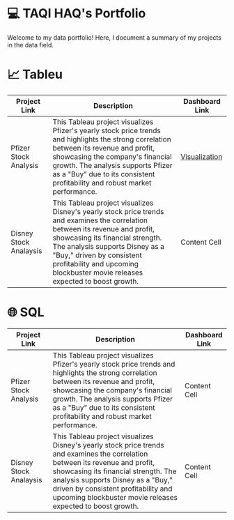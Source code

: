 # 💻 TAQI HAQ's Portfolio
Welcome to my data portfolio! Here, I document a summary of my projects in the data field.

# 📈 Tableu
| Project Link  | Description |Dashboard Link |
| ------------- | ------------- |------------- |
| Pfizer Stock Analysis  | This Tableau project visualizes Pfizer's yearly stock price trends and highlights the strong correlation between its revenue and profit, showcasing the company's financial growth. The analysis supports Pfizer as a "Buy" due to its consistent profitability and robust market performance.|[Visualization]([url](https://public.tableau.com/app/profile/taqihaq/viz/Gym_17379196553110/Dashboard1))  |
| Disney Stock Analaysis  | This Tableau project visualizes Disney's yearly stock price trends and examines the correlation between its revenue and profit, showcasing its financial strength. The analysis supports Disney as a "Buy," driven by consistent profitability and upcoming blockbuster movie releases expected to boost growth. |Content Cell  |

# 🌐 SQL
| Project Link  | Description |Dashboard Link |
| ------------- | ------------- |------------- |
| Pfizer Stock Analysis  | This Tableau project visualizes Pfizer's yearly stock price trends and highlights the strong correlation between its revenue and profit, showcasing the company's financial growth. The analysis supports Pfizer as a "Buy" due to its consistent profitability and robust market performance.|Content Cell  |
| Disney Stock Analaysis  | This Tableau project visualizes Disney's yearly stock price trends and examines the correlation between its revenue and profit, showcasing its financial strength. The analysis supports Disney as a "Buy," driven by consistent profitability and upcoming blockbuster movie releases expected to boost growth. |Content Cell  |

